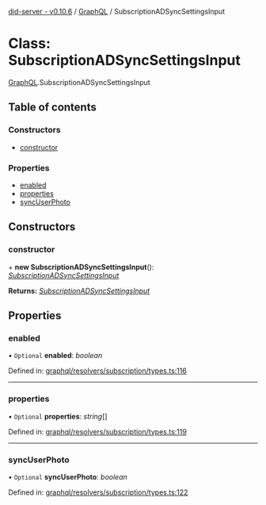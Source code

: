[did-server - v0.10.6](../README.md) / [GraphQL](../modules/graphql.md) / SubscriptionADSyncSettingsInput

# Class: SubscriptionADSyncSettingsInput

[GraphQL](../modules/graphql.md).SubscriptionADSyncSettingsInput

## Table of contents

### Constructors

- [constructor](graphql.subscriptionadsyncsettingsinput.md#constructor)

### Properties

- [enabled](graphql.subscriptionadsyncsettingsinput.md#enabled)
- [properties](graphql.subscriptionadsyncsettingsinput.md#properties)
- [syncUserPhoto](graphql.subscriptionadsyncsettingsinput.md#syncuserphoto)

## Constructors

### constructor

\+ **new SubscriptionADSyncSettingsInput**(): [*SubscriptionADSyncSettingsInput*](graphql.subscriptionadsyncsettingsinput.md)

**Returns:** [*SubscriptionADSyncSettingsInput*](graphql.subscriptionadsyncsettingsinput.md)

## Properties

### enabled

• `Optional` **enabled**: *boolean*

Defined in: [graphql/resolvers/subscription/types.ts:116](https://github.com/Puzzlepart/did/blob/dev/server/graphql/resolvers/subscription/types.ts#L116)

___

### properties

• `Optional` **properties**: *string*[]

Defined in: [graphql/resolvers/subscription/types.ts:119](https://github.com/Puzzlepart/did/blob/dev/server/graphql/resolvers/subscription/types.ts#L119)

___

### syncUserPhoto

• `Optional` **syncUserPhoto**: *boolean*

Defined in: [graphql/resolvers/subscription/types.ts:122](https://github.com/Puzzlepart/did/blob/dev/server/graphql/resolvers/subscription/types.ts#L122)
